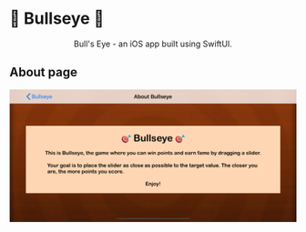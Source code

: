 # 🎯 Bullseye 🎯
<div align="center">
  Bull's Eye - an iOS app built using SwiftUI.
</div>

## About page

<p align="center">
  <img alt="About image" title="Mockup" src="https://github.com/justadlet/iOS-SwiftUI-Bullseye/blob/master/BullseyeAbout.png?raw=true" width="720"></img>
 
</p>
